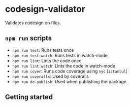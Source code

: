 # codesign-validator

Validates codesign on files.

## `npm run` scripts

* `npm run test`: Runs tests once
* `npm run test:watch`: Runs tests in watch-mode
* `npm run lint`: Lints the code once
* `npm run lint:watch`: Lints the code in watch-mode
* `npm run cover`: Runs code coverage using `nyc` (`istanbul`)
* `npm run coveralls`: Used by coveralls
* `npm run do-publish`: Used when publishing the package.

## Getting started

